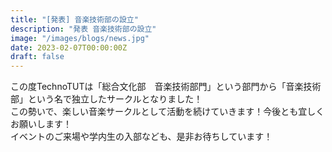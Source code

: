 ```yaml
---
title: "[発表] 音楽技術部の設立"
description: "発表 音楽技術部の設立"
image: "/images/blogs/news.jpg"
date: 2023-02-07T00:00:00Z
draft: false
---
```

この度TechnoTUTは「総合文化部　音楽技術部門」という部門から「音楽技術部」という名で独立したサークルとなりました！  
この勢いで、楽しい音楽サークルとして活動を続けていきます！今後とも宜しくお願いします！  
イベントのご来場や学内生の入部なども、是非お待ちしています！  